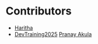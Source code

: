 # Contributors

* [Haritha](https://github.com/kotariharitha)
* [DevTraining2025](https://github.com/devtraining2025)
[Pranay Akula](https://github.com/pranayakula25)

